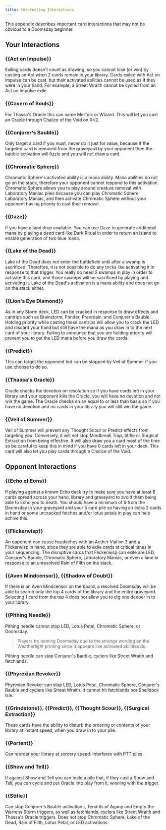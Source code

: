 ```yaml
---
title: Interesting Interactions
---
```


This appendix describes important card interactions that may not be obvious to a
Doomsday beginner.

## Your Interactions

### {{Act on Impulse}}

Exiling cards doesn't count as drawing, so you cannot lose (or win) by casting
an AoI when 2 cards remain in your library. Cards exiled with Act on Impulse can
be cast, but their activated abilities cannot be used as if they were in your
hand. For example, a Street Wraith cannot be cycled from an Act on Impulse
exile.

### {{Cavern of Souls}}

For Thassa's Oracle this can name Merfolk or Wizard. This will let you cast an
Oracle through Chalice of the Void on X=2.

### {{Conjurer's Bauble}}

Only target a card if you must, never do it just for value, because if the
targeted card is removed from the graveyard by your opponent then the bauble
activation will fizzle and you will not draw a card.

### {{Chromatic Sphere}}

Chromatic Sphere's activated ability is a mana ability. Mana abilities do not go
on the stack, therefore your opponent cannot respond to this activation.
Chromatic Sphere allows you to play around creature removal with Laboratory
Maniac piles because you can play Chromatic Sphere, Laboratory Maniac, and then
activate Chromatic Sphere without your opponent having priority to cast their
removal.

### {{Daze}}

If you have a land drop available. You can use Daze to generate additional mana
by playing a *dead* card like Dark Ritual in order to return an Island to enable
generation of two blue mana.

### {{Lake of the Dead}}

Lake of the Dead does not enter the battlefield until after a swamp is
sacrificed. Therefore, it is not possible to do any tricks like activating it in
response to that trigger. You really do need 2 swamps in play in order to
activate this card, and those swamps will be sacrificed by playing and
activating it. Lake of the Dead's activation is a mana ability and does not go
on the stack either.

### {{Lion's Eye Diamond}}

As in any Storm deck, LED can be cracked in response to draw effects and
cantrips such as Brainstorm, Ponder, Preordain, and Conjurer's Bauble. Holding
priority while casting these cantrips will allow you to crack the LED and
discard your hand but still have the mana as you draw in to the next card of
your library. Failing to announce that you are holding priority will prevent you
to get the LED mana before you draw the cards.

### {{Predict}}

This can target the opponent but can be stopped by Veil of Summer if you use
choose to do so.

### {{Thassa's Oracle}}

Oracle checks the devotion on resolution so if you have cards left in your
library and your opponent kills the Oracle, you will have no devotion and not
win the game. The Oracle checks on an equal to or less than basis so if you have
no devotion and no cards in your library you will still win the game.

### {{Veil of Summer}}

Veil of Summer will prevent any Thought Scour or Predict effects from targeting
you. Conversely, it will not stop Mindbreak Trap, Stifle or Surgical Extraction
from being effective. It will also draw you a card most of the time so be
careful to keep this in mind if you have 0 cards left in your deck. This card
will also let you play cards through a Chalice of the Void.

## Opponent Interactions

### {{Echo of Eons}}

If playing against a known Echo deck try to make sure you have at least 8 cards
spread across your hand, library and graveyard to avoid them being able to Echo
you to death. You should have a minimum of 6 from the Doomsday in your graveyard
and your 5 card pile so having an extra 2 cards in hand or some uncracked
fetches and/or lotus petals in play can help achive this.

### {{Flickerwisp}}

An opponent can cause headaches with an Aether Vial on 3 and a Flickerwisp in
hand, since they are able to exile cards at critical times in your sequencing.
The disruptive cards that Flickerwisp can exile are LED, Conjurer's Bauble,
Chromatic Sphere, Laboratory Maniac, or even a land in response to an unresolved
Rain of Filth on the stack.

### {{Aven Mindcensor}}, {{Shadow of Doubt}}

If there is an Aven Mindcensor on the board, a resolved Doomsday will be able to
search only the top 4 cards of the library and the entire graveyard. Selecting 1
card from the top 4 does not allow you to dig one deeper in to your library.

### {{Pithing Needle}}

Pithing needle cannot stop LED, Lotus Petal, Chromatic Sphere, or Doomsday.

> Players try naming Doomsday due to the strange wording on the Weatherlight
> printing since it appears like activated abilities do.

Pithing needle can stop Conjurer's Bauble, cyclers like Street Wraith and
fetchlands.

### {{Phyrexian Revoker}}

Phyrexian Revoker can stop LED, Lotus Petal, Chromatic Sphere, Conjurer's Bauble
and cyclers like Street Wraith. It cannot hit fetchlands nor Shelldock Isle.

### {{Grindstone}}, {{Predict}}, {{Thought Scour}}, {{Surgical Extraction}}

These cards have the ability to disturb the ordering or contents of your library
at instant speed, when you draw in to your pile.

### {{Portent}}

Can reorder your library at sorcery speed. Interferes with PTT piles.

### {{Show and Tell}}

If against Show and Tell you can build a pile that, if they cast a Show and
Tell, you can cycle and put Oracle into play from it, winning with the trigger.

### {{Stifle}}

Can stop Conjurer's Bauble activations, Tendrils of Agony and Empty the Warrens
Storm triggers, as well as fetchlands, cyclers like Street Wraith and Thassa's
Oracle triggers. Does not stop Chromatic Sphere, Lake of the Dead, Rain of
Filth, Lotus Petal, or LED activations.
